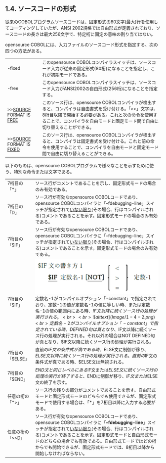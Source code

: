 ## 1.4. ソースコードの形式

従来のCOBOLプログラムソースコードは、固定形式の80文字(最大)行を使用してコーディングしていたが、ANSI 2002規格では自由形式が定義されており、ソースコードの長さは最大256文字で、特定桁に固定の意味の割り当てはない。

opensource COBOLには、入力ファイルのソースコード形式を指定する、次の四つの方法がある。

| | |
| :--- | :--- |
| -fixed | このopensource COBOLコンパイラスイッチは、ソースコード入力が従来の固定形式(80桁)になることを指定し、これが初期モードである。 |
| -free | このopensource COBOLコンパイラスイッチは、ソースコード入力がANSI2002の自由形式(256桁)になることを指定する。 |
| \>\><u>SOURCE</u> FORMAT IS <u>FREE</u> | このソース行は、opensource COBOLコンパイラが検出すると、コンパイラは自由書式を受け付ける。「\>\>」文字は、8桁目以降で開始する必要がある。これと次の命令を使用することで、コンパイラを自由モードと固定モード間で自由に切り替えることができる。 |
| \>\><u>SOURCE</u> FORMAT IS <u>FIXED</u> | このソース行は、opensource COBOLコンパイラが検出すると、コンパイラは固定書式を受け付ける。これと前の命令を使用することで、コンパイラを自由モードと固定モード間で自由に切り替えることができる。 |

以下のものは、opensource COBOLプログラムで様々なことを示すために使う、特別な命令または文字である。

| | |
| :--- | :--- |
| 7桁目の「*」 | ソース行がコメントであることを示し、固定形式モードの場合のみ有効である。 |
| 7桁目の「D」 | ソース行が有効なopensource COBOLコードであり、opensource COBOLコンパイラに「–fdebugging-line」スイッチが指定されて<u>いない限り</u>(その場合、行はコンパイルされる)コメントであることを示す。固定形式モードの場合のみ有効である。 |
| 7桁目の「$IF」 | ソース行が有効なopensource COBOLコードであり、opensource COBOLコンパイラに「–fdebugging-line」スイッチが指定されて<u>いない限り</u>(その場合、行はコンパイルされる)コメントであることを示す。固定形式モードの場合のみ有効である。 |
| 7桁目の「$IF」 | ![alt text](Image/1-4-1.png)<br>定数名-1がコンパイルオプション「-constant」で指定されており、定数-1の値が定数名-1の値に等しい時、または定数名-1の値の範囲内にある時、$IF文以降に続くソース行の処理が実行される。<br><br>![alt text](Image/1-4-2.png)<br>定数名-2がコンパイルオプション「-constant」で指定されている時、DEFINED句は真となり、$IF文以降に続くソース行の処理が実行される。それ以外の場合はNOT DEFINED句が真となり、$IF文以降に続くソース行の処理が実行される。 |
| 7桁目の「$ELSE」 | 直前の$IF文の条件式が偽である時、$ELSE文に制御が移り、$ELSE文以降に続くソース行の処理が実行される。直前の$IF文の条件式が真である時、$ELSE文は無視される。 |
| 7桁目の「$END」 | $END文と同じレベルにある$IF文または$ELSE文に続くソース行の処理の実行が終了すると、$ENDに制御が移り、$IF文または$ELSE文の終了を示す。 |
| 任意の桁の「*>」 | ソース行の残りの部分がコメントであることを示す。自由形式モードと固定形式モードのどちらでも使用できるが、固定形式モードで使用する場合は、「*」を7桁目以降に入力する必要がある。 |
| 任意の桁の「\>\>D」 | ソース行が有効なopensource COBOLコードであり、opensource COBOLコンパイラに「**–fdebugging-line**」スイッチが指定されて<u>いない限り</u>(その場合、行はコンパイルされる)コメントであることを示す。固定形式モードと自由形式モードのどちらの場合でも有効である。自由形式モードではどの桁からでも開始できるが、固定形式モードでは、8桁目以降から開始しなければならない。 |
